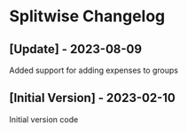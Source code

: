 # Splitwise Changelog

## [Update] - 2023-08-09
Added support for adding expenses to groups

## [Initial Version] - 2023-02-10
Initial version code
